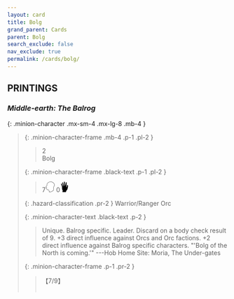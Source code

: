 ```yaml
---
layout: card
title: Bolg
grand_parent: Cards
parent: Bolg
search_exclude: false
nav_exclude: true
permalink: /cards/bolg/
---
```


## PRINTINGS


### _Middle-earth: The Balrog_

{: .minion-character .mx-sm-4 .mx-lg-8 .mb-4 }
> {: .minion-character-frame .mb-4 .p-1 .pl-2 }
> > <div class="hazard-mp">2</div>
> > <div class="card-name">Bolg</div>
>
> {: .minion-character-frame .black-text .p-1 .pl-2 }
> > 7![](/assets/images/mind.svg) 0![](/assets/images/di.svg)
>
> {: .hazard-classification .pr-2 }
> Warrior/Ranger Orc
>
> {: .minion-character-text .black-text .p-2 }
> > Unique. Balrog specific. Leader. Discard on a body check result of 9. +3 direct influence against Orcs and Orc factions. +2 direct influence against Balrog specific characters.   "'Bolg of the North is coming.'" ---Hob  Home Site: Moria, The Under-gates 
>
> {: .minion-character-frame .p-1 .pr-2 }
> > <div class="card-shield">【7/9】</div>
> > <div class="card-corruption-white">&nbsp;</div>

